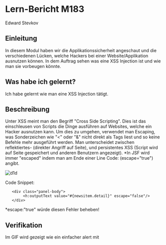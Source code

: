 # Lern-Bericht M183
Edward Stevkov
## Einleitung

In diesem Modul haben wir die Applikationssicherheit angeschaut und die verschiedenen Lücken, welche Hackers bei einer Website/Applikation ausnutzen können. In dem Auftrag sehen was eine XSS Injection ist und wie man sie vorbeugen könnte.

## Was habe ich gelernt?

Ich habe gelernt wie man eine XSS Injection tätigt.

## Beschreibung

Unter XSS meint man den Begriff "Cross Side Scripting". Dies ist das einschleusen von Scripts die Dinge ausführen auf Websites, welche ein Hacker ausnutzen kann. Um dies zu umgehen, verwendet man Escaping, was Sonderzeichen wie "<" oder "&" nicht direkt als Tags liest und so keine Befehle mehr ausgeführt werden. Man unterscheidet zwischen reflektiertes- (direkter Angriff auf Seite), und persistentes XSS (Script wird auf Seite gespeichert und anderen Benutzern angezeigt). *In JSF wird immer "escaped" indem man am Ende einer Line Code: (escape="true") angibt.

![d1d](https://user-images.githubusercontent.com/47601770/207862335-fac5876f-1dd8-45e1-8014-b62cc589ead6.gif)

Code Snippet:
```
   <div class="panel-body">
        <h:outputText value="#{newsitem.detail}" escape="false"/>
   </div> 
```
*escape:"true" würde diesen Fehler beheben!

## Verifikation

Im GIF wird gezeigt wie ein einfacher alert mit <script> Tags ausgeführt wird und der Pop-Up auf der Site angezeigt wird. Der Code Snippet zeigt auch wo im Code das escaping ausgeschaltet ist und wo man es ändern könnte.

# Reflektion zum Arbeitsprozess

👍 Ich habe relativ schnell das Prinzip von Cross Side Scripting verstanden und anwenden können.

👎 Ich habe das Word Dokument nicht ganz durchgearbeitet und habe nur die interessanten "praktischen" Aufgaben durchgearbeitet.


**Für das nächste Mal nehme ich mir vor, alle Word Dokumente von Aufgabe zu Aufgabe durchzuarbeiten, ausser es wird uns anders mitgeteilt! ** 
